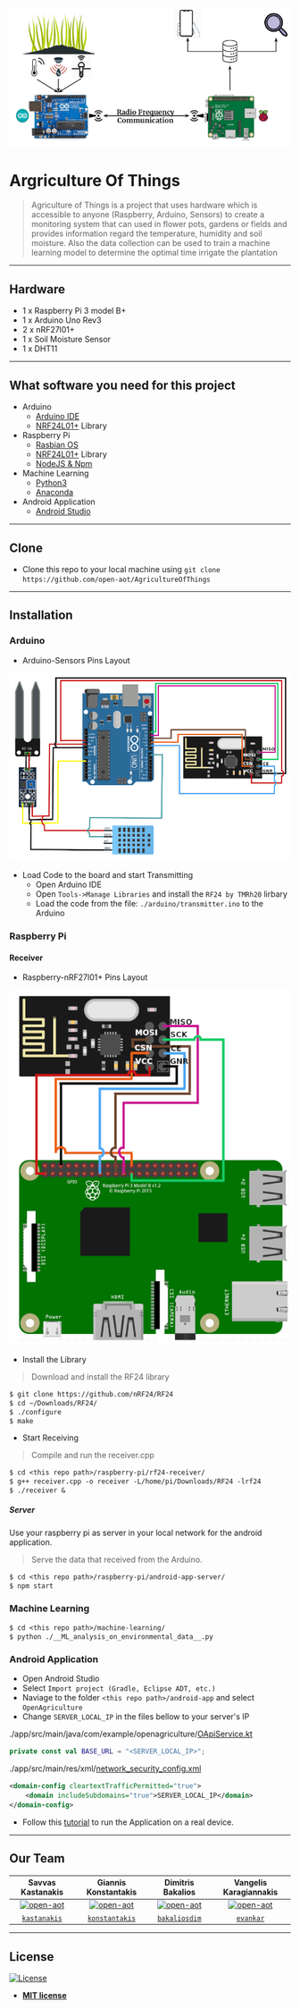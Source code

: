 <img src="./images/scheme.png" >

# Argriculture Of Things

> Agriculture of Things is a project that uses hardware which is accessible to anyone (Raspberry, Arduino, Sensors) to create a monitoring system that can used in flower pots, gardens or fields and provides information regard the temperature, humidity and soil moisture. Also the data collection can be used to train a machine learning model to determine the optimal time irrigate the plantation
---

## Hardware

- 1 x Raspberry Pi 3 model B+
- 1 x Arduino Uno Rev3
- 2 x nRF27l01+
- 1 x Soil Moisture Sensor
- 1 x DHT11
---

## What software you need for this project
- Arduino
  - <a href="https://www.arduino.cc/en/main/software">Arduino IDE</a>
  - <a href="https://tmrh20.github.io/RF24/">NRF24L01+</a> Library
- Raspberry Pi
  - <a href="https://www.raspberrypi.org/downloads/raspbian/">Rasbian OS</a>
  - <a href="https://tmrh20.github.io/RF24/">NRF24L01+</a> Library
  - <a href="https://www.instructables.com/id/Install-Nodejs-and-Npm-on-Raspberry-Pi/">NodeJS & Npm</a>
- Machine Learning
  - <a href="https://www.python.org/">Python3</a>
  - <a href="https://www.anaconda.com/distribution/">Anaconda</a>
- Android Application
  - <a href="https://developer.android.com/studio">Android Studio</a>
---

## Clone
- Clone this repo to your local machine using `git clone https://github.com/open-aot/AgricultureOfThings`
---

## Installation

### Arduino
- Arduino-Sensors Pins Layout
<img src="./images/arduino_pin_layout.png" >

- Load Code to the board and start Transmitting
  - Open Arduino IDE
  - Open `Tools->Manage Libraries` and install the `RF24 by TMRh20` lirbary
  - Load the code from the file: `./arduino/transmitter.ino` to the Arduino

### Raspberry Pi

#### Receiver
- Raspberry-nRF27l01+ Pins Layout
<img src="./images/raspberry_pin_layout.png">

- Install the Library
> Download and install the RF24 library
```shell
$ git clone https://github.com/nRF24/RF24
$ cd ~/Downloads/RF24/
$ ./configure
$ make
```

- Start Receiving
> Compile and run the receiver.cpp
```shell
$ cd <this repo path>/raspberry-pi/rf24-receiver/
$ g++ receiver.cpp -o receiver -L/home/pi/Downloads/RF24 -lrf24
$ ./receiver & 
```
##### Server
Use your raspberry pi as server in your local network for the android application.
> Serve the data that received from the Arduino.
```shell
$ cd <this repo path>/raspberry-pi/android-app-server/
$ npm start 
```

### Machine Learning
```shell
$ cd <this repo path>/machine-learning/
$ python ./__ML_analysis_on_environmental_data__.py
```

### Android Application
- Open Android Studio
- Select `Import project (Gradle, Eclipse ADT, etc.)`
- Naviage to the folder `<this repo path>/android-app` and select `OpenAgriculture`
- Change `SERVER_LOCAL_IP` in the files bellow to your server's IP

./app/src/main/java/com/example/openagriculture/<a href="./android-app/OpenAgriculture/app/src/main/java/com/example/openagriculture/OApiService.kt">OApiService.kt</a>
```kotlin
private const val BASE_URL = "<SERVER_LOCAL_IP>";
```
./app/src/main/res/xml/<a href="./android-app/OpenAgriculture/app/src/main/res/xml/network_security_config.xml">network_security_config.xml</a>
```xml
<domain-config cleartextTrafficPermitted="true">
    <domain includeSubdomains="true">SERVER_LOCAL_IP</domain>
</domain-config>
```
- Follow this <a href="https://developer.android.com/training/basics/firstapp/running-app?fbclid=IwAR3sIRCFqDwvYPwYhAhBavq_VIFlHwuWzofZ9Ty5DmZbMAXllioKPjQN_Yc">tutorial</a> to run the Application on a real device.
---

## Our Team
| Savvas Kastanakis | Giannis Konstantakis | Dimitris Bakalios | Vangelis Karagiannakis |
| :---: |:---:| :---:| :---:|
| [![open-aot](https://avatars2.githubusercontent.com/u/34270087?s=150&v=3)](https://github.com/kastanakis)    | [![open-aot](https://avatars1.githubusercontent.com/u/56793891?&v=3&s=150)](https://github.com/konstantakis) | [![open-aot](https://avatars3.githubusercontent.com/u/28625757?s=150&v=3)](https://github.com/bakaliosdim)  | [![open-aot](https://avatars3.githubusercontent.com/u/39531293?s=150&v=3)](https://github.com/evankar)  |
| <a href="https://github.com/kastanakis" target="_blank">`kastanakis`</a> | <a href="https://github.com/konstantakis" target="_blank">`konstantakis`</a> | <a href="https://github.com/bakaliosdim/" target="_blank">`bakaliosdim`</a> | <a href="https://github.com/evankar" target="_blank">`evankar`</a> |
---

## License

[![License](http://img.shields.io/:license-mit-blue.svg?style=flat-square)](http://badges.mit-license.org)

- **[MIT license](http://opensource.org/licenses/mit-license.php)**
